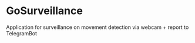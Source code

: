 # GoSurveillance
Application for surveillance on movement detection via webcam + report to TelegramBot

